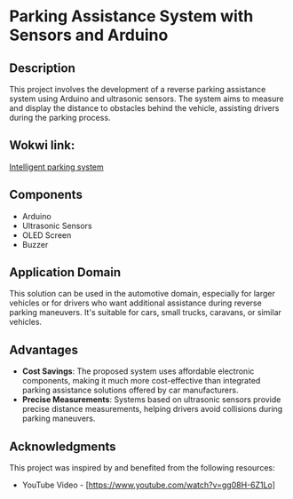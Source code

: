 # Parking Assistance System with Sensors and Arduino

## Description

This project involves the development of a reverse parking assistance system using Arduino and ultrasonic sensors. 
The system aims to measure and display the distance to obstacles behind the vehicle, assisting drivers during the parking process.

## Wokwi link:
[Intelligent parking system](https://wokwi.com/projects/384032880173724673)
## Components

- Arduino
- Ultrasonic Sensors
- OLED Screen
- Buzzer

## Application Domain

This solution can be used in the automotive domain, especially for larger vehicles or for drivers who want additional assistance during reverse parking maneuvers. 
It's suitable for cars, small trucks, caravans, or similar vehicles.

## Advantages

- **Cost Savings**: The proposed system uses affordable electronic components, making it much more cost-effective than integrated parking assistance solutions offered by car manufacturers.
- **Precise Measurements**: Systems based on ultrasonic sensors provide precise distance measurements, helping drivers avoid collisions during parking maneuvers.

## Acknowledgments

This project was inspired by and benefited from the following resources:

- YouTube Video - [https://www.youtube.com/watch?v=gg08H-6Z1Lo]

